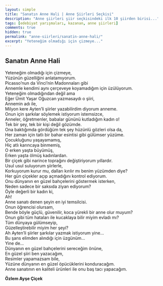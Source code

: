 ```yaml
---
layout: simple
title: "Sanatın Anne Hali | Anne Şiirleri Seçkisi"
description: "Anne şiirleri şiir seçkisindeki ilk 10 şiirden birisi..."
tags: [edebiyat yarışmaları, kazanan, anne şiirleri]
comments: true
hidden: true
permalink: "anne-siirleri/sanatin-anne-hali/"
excerpt: "Yeteneğim olmadığı için çizmeye..."
---
```


## Sanatın Anne Hali
Yeteneğim olmadığı için çizmeye,  
Yüzünün güzelliğini anlatamıyorum.  
Picasso’nun da Vinci’nin Madonnaları gibi  
Annemle kendimi aynı çerçeveye koyamadığım için üzülüyorum.  
Yeteneğim olmadığından değil ama  
Eğer Ümit Yaşar Oğuzcan yazmasaydı o şiiri,  
Annemin adı ile,  
Milyon kere Ayten’li şiirler yazabilirdim diyorum anneme.  
Onun için şarkılar söylemek istiyorum istemsizce,  
Anneler, öğretmenler, babalar gününü kutladığım kadın o!  
Tek bir şey, tek bir kişi değil gözümde.  
Ona baktığımda gördüğüm tek şey hüzünlü gözleri olsa da,  
Her zaman için tatlı bir bahar esintisi gibi gülümser yüzüme.  
Çocukluğunu yaşayamamış,  
Hiç atlı karıncaya binmemiş,  
O erken yaşta büyümüş,  
Erken yaşta ölmüş kadınlardan.  
Bir çiçek gibi narince toprağını değiştiriyorum yıllardır.  
Usul usul suluyorum şiirlerle,  
Korkuyorum kurur mu, dalları kırılır mı benim yüzümden diye?  
Her gün çiçekler açıp açmadığını kontrol ediyorum.  
Onu dünyanın en güzel bahçelerini göstermek isterken,  
Neden sadece bir saksıda ziyan ediyorum?  
Öyle değerli bir kadın ki,  
Ah!  
Anne sanatı denen şeyin en iyi temsilcisi.  
Onun öğrencisi olursam,  
Bende böyle güçlü, güvenilir, koca yürekli bir anne olur muyum?  
Onun gibi tüm hataları ile kucaklaya bilir miyim evladı mı?  
Tüm dünyaya gülümseyip,  
Güzelleştirebilir miyim her şeyi?  
Ah Ayten’li şiirler şarkılar yazmak istiyorum yine…  
Bu şans elimden alındığı için üzgünüm…  
Yine de…  
Dünyanın en güzel bahçelerini sereceğim önüne,  
En güzel şiiri ben yazacağım,  
Resimler yapamazsam bile,  
Yüzüne dünyanın en güzel öpücüklerini konduracağım.  
Anne sanatının en kaliteli ürünleri ile onu baş tacı yapacağım.  

**Özlem Ayşe Çiçek**
